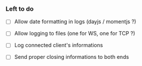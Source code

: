 ### Left to do

- [ ] Allow date formatting in logs (dayjs / momentjs ?)
- [ ] Allow logging to files (one for WS, one for TCP ?)
- [ ] Log connected client's informations

- [ ] Send proper closing informations to both ends
